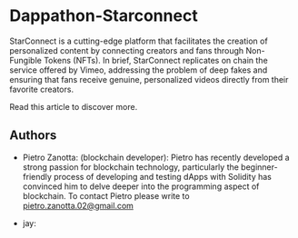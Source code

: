 # Dappathon-Starconnect

StarConnect is a cutting-edge platform that facilitates the creation of personalized content by connecting creators and fans through Non-Fungible Tokens (NFTs). In brief, StarConnect replicates on chain the service offered by Vimeo, addressing the problem of deep fakes and ensuring that fans receive genuine, personalized videos directly from their favorite creators.

Read this article to discover more.

## Authors
- Pietro Zanotta: (blockchain developer): Pietro has recently developed a strong passion for blockchain technology, particularly the beginner-friendly process of developing and testing dApps with Solidity has convinced him to delve deeper into the programming aspect of blockchain. To contact Pietro please write to pietro.zanotta.02@gmail.com

- jay: